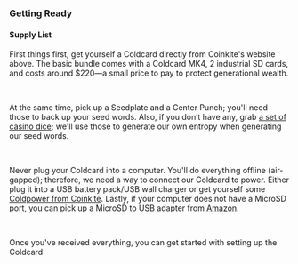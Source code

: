 ### Getting Ready

<h4 class="text-2xl pb-4 text-[#f7931a] font-semibold">Supply List</h4>

First things first, get yourself a Coldcard directly from Coinkite's website above.
The basic bundle comes with a Coldcard MK4, 2 industrial SD cards, and costs around $220—a small price to pay to protect generational wealth.

<br>

At the same time, pick up a Seedplate and a Center Punch; you'll need those to back up your seed words. 
Also, if you don’t have any, grab <a class="text-[#8cb4ff] underline-offset-auto font-semibold" href="https://www.amazon.com/GSE-Games-Sports-Expert-Serialized/dp/B07DF7C279/ref=sr_1_1?sr=8-1">a set of casino dice</a>; 
we'll use those to generate our own entropy when generating our seed words.

<br>

Never plug your Coldcard into a computer. You'll do everything offline (air-gapped); 
therefore, we need a way to connect our Coldcard to power. Either plug it into a USB battery pack/USB wall charger or 
get yourself some <a class="text-[#8cb4ff] underline-offset-auto font-semibold" href="https://store.coinkite.com/store/cldpwr">Coldpower from Coinkite</a>. 
Lastly, if your computer does not have a MicroSD port, you can pick up a MicroSD to USB adapter from <a class="text-[#8cb4ff] underline-offset-auto font-semibold" href="https://www.amazon.com/SanDisk-MobileMate-microSD-Card-Reader/dp/B06G5JV2B5/ref=sr_1_2?sr=8-2">Amazon</a>.

<br>

Once you've received everything, you can get started with setting up the Coldcard.
